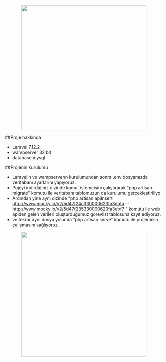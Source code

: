 <p align="center"><img src="https://res.cloudinary.com/dtfbvvkyp/image/upload/v1566331377/laravel-logolockup-cmyk-red.svg" width="400"></p>



##Proje hakkında

- Laravel 7.12.2 
- wampserver 32 bit
- database mysql


##Projenin kurulumu

- Laravelin ve wampserverın kurulumundan sonra .env dosyamızda veritabanı ayarlarını yapıyoruz.
- Pojeyi indirdiğiniz dizinde komut istemcisini çalıştırarak "php artisan migrate" komutu ile veritabanı tablomuzun da kurulumu gerçekleştiriliyo
- Ardından yine aynı dizinde "php artisan apiInsert http://www.mocky.io/v2/5d47f24c330000623fa3ebfa -- http://www.mocky.io/v2/5d47f235330000623fa3ebf7
" komutu ile web apiden gelen verileri oluşturduğumuz gorevlist tablosuna kayıt ediyoruz.
- ve tekrar aynı dosya yolunda "php artisan serve" komutu ile projemizin çalışmasını sağlıyoruz.


<p align="center"><img src="https://github.com/DogusOzan/enuygunTasks/tree/master/public/images/calisma1.jpg" width="400"></p>
